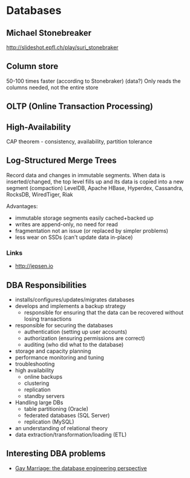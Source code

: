 # Databases



<!---
read Gray & Reuter
read Weikum and Vossen
--->

## Michael Stonebreaker

<http://slideshot.epfl.ch/play/suri_stonebraker>


## Column store

<!---
   read Monet paper on column executor vs row executor
   Ralph Kimball
 --->

50-100 times faster (according to Stonebraker) (data?)
Only reads the columns needed, not the entire store

## OLTP (Online Transaction Processing)


## High-Availability

CAP theorem - consistency, availability, partition tolerance

## Log-Structured Merge Trees

Record data and changes in immutable segments.
When data is inserted/changed, the top level fills up and its data is copied into a new segment (compaction)
LevelDB, Apache HBase, Hyperdex, Cassandra, RocksDB, WiredTiger, Riak

Advantages:

* immutable storage segments easily cached+backed up
* writes are append-only, no need for read
* fragmentation not an issue (or replaced by simpler problems)
* less wear on SSDs (can't update data in-place)


### Links

* <http://jepsen.io>

## DBA Responsibilities

* installs/configures/updates/migrates databases
* develops and implements a backup strategy
  * responsible for ensuring that the data can be recovered without losing transactions
* responsible for securing the databases
  * authentication (setting up user accounts)
  * authorization (ensuring permissions are correct)
  * auditing (who did what to the database)
* storage and capacity planning
* performance monitoring and tuning
* troubleshooting
* high availability
  * online backups
  * clustering
  * replication
  * standby servers
* Handling large DBs
  * table partitioning (Oracle)
  * federated databases (SQL Server)
  * replication (MySQL)
* an understanding of relational theory
* data extraction/transformation/loading (ETL)

## Interesting DBA problems

- [Gay Marriage: the database engineering perspective](http://qntm.org/gay)
